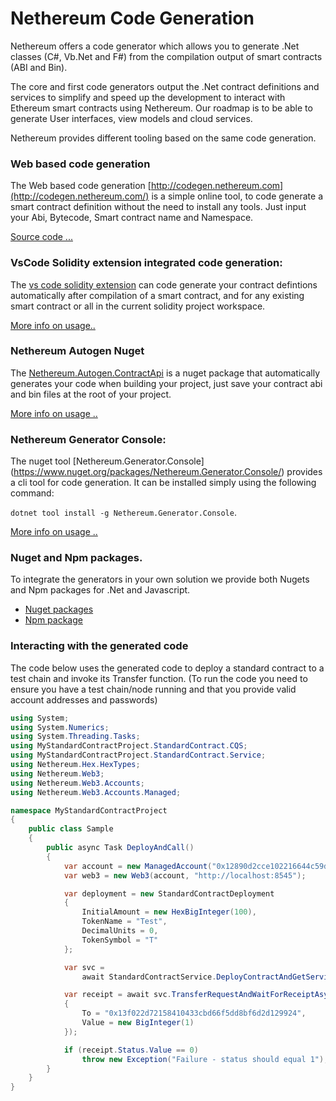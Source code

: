 # Nethereum Code Generation

Nethereum offers a code generator which allows you to generate .Net classes (C#, Vb.Net and F#) from the compilation output of smart contracts (ABI and Bin).

The core and first code generators output the .Net contract definitions and services to simplify and speed up the development to interact with Ethereum smart contracts using Nethereum. Our roadmap is to be able to generate User interfaces, view models and cloud services.

Nethereum provides different tooling based on the same code generation.

### Web based code generation
 
The Web based code generation [http://codegen.nethereum.com](http://codegen.nethereum.com/) is a simple online tool, to code generate a smart contract definition without the need to install any tools. Just input your Abi, Bytecode, Smart contract name and Namespace. 
	
[Source code ...](https://github.com/Nethereum/Nethereum.CodeGen.Blazor)

### VsCode Solidity extension integrated code generation: 
	
The [vs code solidity extension](https://marketplace.visualstudio.com/items?itemName=JuanBlanco.solidity) can code generate your contract defintions automatically after compilation of a smart contract, and for any existing smart contract or all in the current solidity project workspace. 
	
[More info on usage..](nethereum-codegen-vscodesolidity.md)
	
### Nethereum Autogen Nuget

The [Nethereum.Autogen.ContractApi](https://www.nuget.org/packages/Nethereum.Autogen.ContractApi/) is a nuget package that automatically generates your code when building your project, just save your contract abi and bin files at the root of your project.
	
[More info on usage ..](nethereum.autogen.contractapi.md)
	
### Nethereum Generator Console: 

The nuget tool [Nethereum.Generator.Console] (https://www.nuget.org/packages/Nethereum.Generator.Console/) provides a cli tool for code generation. It can be installed simply using the following command:
	
 ```dotnet tool install -g Nethereum.Generator.Console```. 
	
[More info on usage ..](nethereum-codegen-console.md)


### Nuget and Npm packages.

To integrate the generators in your own solution we provide both Nugets and Npm packages for .Net and Javascript.

* [Nuget packages](https://www.nuget.org/packages/Nethereum.Generators/)
* [Npm package](https://www.npmjs.com/package/nethereum-codegen)


### Interacting with the generated code

The code below uses the generated code to deploy a standard contract to a test chain and invoke its Transfer function.
(To run the code you need to ensure you have a test chain/node running and that you provide valid account addresses and passwords)

``` csharp
using System;
using System.Numerics;
using System.Threading.Tasks;
using MyStandardContractProject.StandardContract.CQS;
using MyStandardContractProject.StandardContract.Service;
using Nethereum.Hex.HexTypes;
using Nethereum.Web3;
using Nethereum.Web3.Accounts;
using Nethereum.Web3.Accounts.Managed;

namespace MyStandardContractProject
{
    public class Sample
    {
        public async Task DeployAndCall()
        {
            var account = new ManagedAccount("0x12890d2cce102216644c59dae5baed380d84830c", "password");
            var web3 = new Web3(account, "http://localhost:8545");

            var deployment = new StandardContractDeployment
            {
                InitialAmount = new HexBigInteger(100),
                TokenName = "Test",
                DecimalUnits = 0,
                TokenSymbol = "T"
            };

            var svc =
                await StandardContractService.DeployContractAndGetServiceAsync(web3, deployment);

            var receipt = await svc.TransferRequestAndWaitForReceiptAsync(new TransferFunction
            {
                To = "0x13f022d72158410433cbd66f5dd8bf6d2d129924",
                Value = new BigInteger(1)
            });

            if (receipt.Status.Value == 0)
                throw new Exception("Failure - status should equal 1");
        }
    }
}
```
